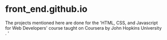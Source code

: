 # front_end.github.io


The projects mentioned here are done for the 'HTML, CSS, and Javascript for Web Developers' course taught on Coursera by John Hopkins University . 
'
